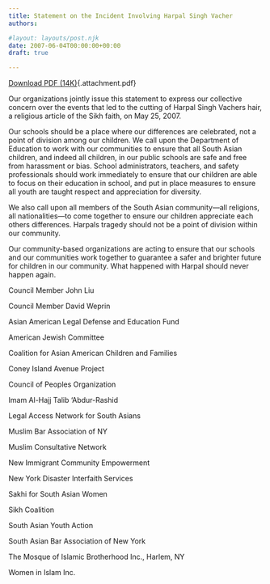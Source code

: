 ```yaml
---
title: Statement on the Incident Involving Harpal Singh Vacher
authors: 

#layout: layouts/post.njk
date: 2007-06-04T00:00:00+00:00
draft: true

---
```


[Download PDF (14K)][1]{.attachment.pdf}

Our organizations jointly issue this statement to express our collective concern over the events that led to the cutting of Harpal Singh Vachers hair, a religious article of the Sikh faith, on May 25, 2007. 

Our schools should be a place where our differences are celebrated, not a point of division among our children. We call upon the Department of Education to work with our communities to ensure that all South Asian children, and indeed all children, in our public schools are safe and free from harassment or bias. School administrators, teachers, and safety professionals should work immediately to ensure that our children are able to focus on their education in school, and put in place measures to ensure all youth are taught respect and appreciation for diversity.

We also call upon all members of the South Asian community—all religions, all nationalities—to come together to ensure our children appreciate each others differences. Harpals tragedy should not be a point of division within our community. 

Our community-based organizations are acting to ensure that our schools and our communities work together to guarantee a safer and brighter future for children in our community. What happened with Harpal should never happen again.

Council Member John Liu

Council Member David Weprin

Asian American Legal Defense and Education Fund

American Jewish Committee

Coalition for Asian American Children and Families

Coney Island Avenue Project

Council of Peoples Organization

Imam Al-Hajj Talib ‘Abdur-Rashid

Legal Access Network for South Asians

Muslim Bar Association of NY

Muslim Consultative Network

New Immigrant Community Empowerment

New York Disaster Interfaith Services

Sakhi for South Asian Women

Sikh Coalition

South Asian Youth Action

South Asian Bar Association of New York

The Mosque of Islamic Brotherhood Inc., Harlem, NY

Women in Islam Inc.

[1]: /missing/2007-06-04_317_Statementonthe.pdf
